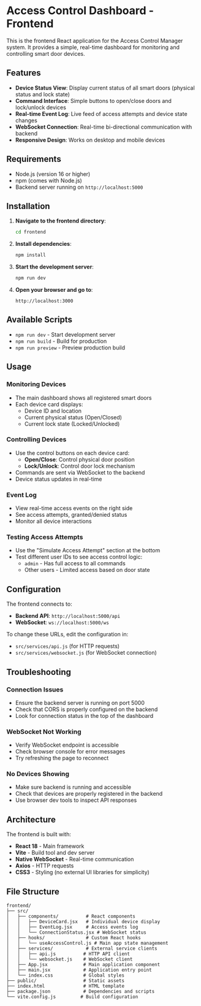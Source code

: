 # Access Control Dashboard - Frontend

This is the frontend React application for the Access Control Manager system. It provides a simple, real-time dashboard for monitoring and controlling smart door devices.

## Features

- **Device Status View**: Display current status of all smart doors (physical status and lock state)
- **Command Interface**: Simple buttons to open/close doors and lock/unlock devices
- **Real-time Event Log**: Live feed of access attempts and device state changes
- **WebSocket Connection**: Real-time bi-directional communication with backend
- **Responsive Design**: Works on desktop and mobile devices

## Requirements

- Node.js (version 16 or higher)
- npm (comes with Node.js)
- Backend server running on `http://localhost:5000`

## Installation

1. **Navigate to the frontend directory**:
   ```bash
   cd frontend
   ```

2. **Install dependencies**:
   ```bash
   npm install
   ```

3. **Start the development server**:
   ```bash
   npm run dev
   ```

4. **Open your browser and go to**:
   ```
   http://localhost:3000
   ```

## Available Scripts

- `npm run dev` - Start development server
- `npm run build` - Build for production
- `npm run preview` - Preview production build

## Usage

### Monitoring Devices
- The main dashboard shows all registered smart doors
- Each device card displays:
  - Device ID and location
  - Current physical status (Open/Closed)
  - Current lock state (Locked/Unlocked)

### Controlling Devices
- Use the control buttons on each device card:
  - **Open/Close**: Control physical door position
  - **Lock/Unlock**: Control door lock mechanism
- Commands are sent via WebSocket to the backend
- Device status updates in real-time

### Event Log
- View real-time access events on the right side
- See access attempts, granted/denied status
- Monitor all device interactions

### Testing Access Attempts
- Use the "Simulate Access Attempt" section at the bottom
- Test different user IDs to see access control logic:
  - `admin` - Has full access to all commands
  - Other users - Limited access based on door state

## Configuration

The frontend connects to:
- **Backend API**: `http://localhost:5000/api`
- **WebSocket**: `ws://localhost:5000/ws`

To change these URLs, edit the configuration in:
- `src/services/api.js` (for HTTP requests)
- `src/services/websocket.js` (for WebSocket connection)

## Troubleshooting

### Connection Issues
- Ensure the backend server is running on port 5000
- Check that CORS is properly configured on the backend
- Look for connection status in the top of the dashboard

### WebSocket Not Working
- Verify WebSocket endpoint is accessible
- Check browser console for error messages
- Try refreshing the page to reconnect

### No Devices Showing
- Make sure backend is running and accessible
- Check that devices are properly registered in the backend
- Use browser dev tools to inspect API responses

## Architecture

The frontend is built with:
- **React 18** - Main framework
- **Vite** - Build tool and dev server
- **Native WebSocket** - Real-time communication
- **Axios** - HTTP requests
- **CSS3** - Styling (no external UI libraries for simplicity)

## File Structure

```
frontend/
├── src/
│   ├── components/          # React components
│   │   ├── DeviceCard.jsx   # Individual device display
│   │   ├── EventLog.jsx     # Access events log
│   │   └── ConnectionStatus.jsx # WebSocket status
│   ├── hooks/               # Custom React hooks
│   │   └── useAccessControl.js # Main app state management
│   ├── services/            # External service clients
│   │   ├── api.js          # HTTP API client
│   │   └── websocket.js    # WebSocket client
│   ├── App.jsx             # Main application component
│   ├── main.jsx            # Application entry point
│   └── index.css           # Global styles
├── public/                 # Static assets
├── index.html              # HTML template
├── package.json            # Dependencies and scripts
└── vite.config.js         # Build configuration
```